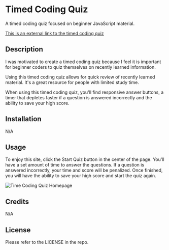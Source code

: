 # Timed Coding Quiz

A timed coding quiz focused on beginner JavaScript material.

[This is an external link to the timed coding quiz](https://rhodemc.github.io/md4-timed-coding-quiz/)

## Description

I was motivated to create a timed coding quiz because I feel it is important for beginner coders to quiz themselves on recently learned information.

Using this timed coding quiz allows for quick review of recently learned material. It's a great resource for people with limited study time.

When using this timed coding quiz, you'll find responsive answer buttons, a timer that depletes faster if a question is answered incorrectly and the ability to save your high score.

## Installation

N/A

## Usage

To enjoy this site, click the Start Quiz button in the center of the page. You'll have a set amount of time to answer the questions. If a question is answered incorrectly, your time and score will be penalized. Once finished, you will have the ability to save your high score and start the quiz again.

![Time Coding Quiz Homepage](assets/images/timed-coding-quiz-homepage.png)

## Credits

N/A

## License

Please refer to the LICENSE in the repo.